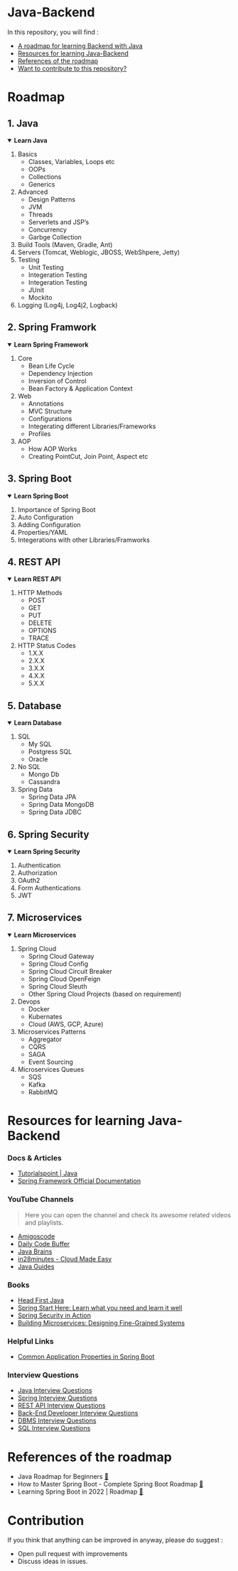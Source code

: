 # Java-Backend 

In this repository, you will find :
  - [A roadmap for learning Backend with Java](#roadmap)
  - [Resources for learning Java-Backend](#resources-for-learning-java-backend)
  - [References of the roadmap](#references-of-the-roadmap)
  - [Want to contribute to this repository?](#contribution)

# Roadmap
## 1. Java
<details open>
<summary> <b>Learn Java</b> </summary>
  <ol>
    <li>
      <a> Basics </a>
      <ul>
        <li><a> Classes, Variables, Loops etc </a></li>
        <li><a> OOPs </a></li>
        <li><a> Collections </a></li>
        <li><a> Generics </a></li>
      </ul>
    </li>
    <li>
      <a> Advanced </a>
      <ul>
        <li><a> Design Patterns </a></li>
        <li><a> JVM </a></li>
        <li><a> Threads </a></li>
        <li><a> Serverlets and JSP’s </a></li>
        <li><a> Concurrency </a></li>
        <li><a> Garbge Collection </a></li>
      </ul>
    </li>
    <li><a> Build Tools (Maven, Gradle, Ant) </a></li>
    <li><a> Servers (Tomcat, Weblogic, JBOSS, WebShpere, Jetty) </a></li>
    <li>
      <a> Testing </a>
      <ul>
        <li><a> Unit Testing </a></li>
        <li><a> Integeration Testing </a></li>
        <li><a> Integeration Testing </a></li>
        <li><a> JUnit </a></li>
        <li><a> Mockito </a></li>
      </ul>
    </li>
    <li><a> Logging (Log4j, Log4j2, Logback) </a></li>
  </ol>
</details>

## 2. Spring Framwork
<details open>
<summary> <b>Learn Spring Framework</b> </summary>
  <ol>
    <li>
      <a> Core </a>
      <ul>
        <li><a> Bean Life Cycle </a></li>
        <li><a> Dependency Injection </a></li>
        <li><a> Inversion of Control </a></li>
        <li><a> Bean Factory & Application Context </a></li>
      </ul>
    </li>
    <li>
      <a> Web </a>
      <ul>
        <li><a> Annotations </a></li>
        <li><a> MVC Structure </a></li>
        <li><a> Configurations </a></li>
        <li><a> Integerating different Libraries/Frameworks </a></li>
        <li><a> Profiles </a></li>
      </ul>
    </li>
    <li>
      <a> AOP </a>
      <ul>
        <li><a> How AOP Works </a></li>
        <li><a> Creating PointCut, Join Point, Aspect etc </a></li>
      </ul>
    </li>
  </ol>
</details>

## 3. Spring Boot
<details open>
<summary> <b>Learn Spring Boot</b> </summary>
  <ol>
    <li>
      <a> Importance of Spring Boot </a>
    </li>
    <li>
      <a> Auto Configuration </a>
    </li>
    <li>
      <a> Adding Configuration </a>
    </li>
    <li>
      <a> Properties/YAML </a>
    </li>
    <li>
      <a> Integerations with other Libraries/Framworks </a>
    </li>
  </ol>
</details>

## 4. REST API
<details open>
<summary> <b>Learn REST API</b> </summary>
  <ol>
    <li>
      <a> HTTP Methods </a>
      <ul>
        <li><a> POST </a></li>
        <li><a> GET </a></li>
        <li><a> PUT </a></li>
        <li><a> DELETE </a></li>
        <li><a> OPTIONS </a></li>
        <li><a> TRACE </a></li>
      </ul>
    </li>
    <li>
      <a> HTTP Status Codes </a>
      <ul>
        <li><a> 1.X.X </a></li>
        <li><a> 2.X.X </a></li>
        <li><a> 3.X.X </a></li>
        <li><a> 4.X.X </a></li>
        <li><a> 5.X.X </a></li>
      </ul>
    </li>
  </ol>
</details>

## 5. Database
<details open>
<summary> <b>Learn Database </b> </summary>
  <ol>
    <li>
      <a> SQL </a>
      <ul>
        <li><a> My SQL </a></li>
        <li><a> Postgress SQL </a></li>
        <li><a> Oracle </a></li>
      </ul>
    </li>
    <li>
      <a> No SQL </a>
      <ul>
        <li><a> Mongo Db </a></li>
        <li><a> Cassandra </a></li>
      </ul>
    </li>
    <li>
      <a> Spring Data </a>
      <ul>
        <li><a> Spring Data JPA </a></li>
        <li><a> Spring Data MongoDB </a></li>
        <li><a> Spring Data JDBC </a></li>
      </ul>
    </li>
  </ol>
</details>

## 6. Spring Security
<details open>
<summary> <b>Learn Spring Security</b> </summary>
  <ol>
    <li>
      <a> Authentication </a>
    </li>
    <li>
      <a> Authorization </a>
    </li>
    <li>
      <a> OAuth2 </a>
    </li>
    <li>
      <a> Form Authentications </a>
    </li>
    <li>
      <a> JWT </a>
    </li>
  </ol>
</details>

## 7. Microservices
<details open>
<summary> <b>Learn Microservices </b> </summary>
  <ol>
    <li>
      <a> Spring Cloud </a>
      <ul>
        <li><a> Spring Cloud Gateway </a></li>
        <li><a> Spring Cloud Config </a></li>
        <li><a> Spring Cloud Circuit Breaker </a></li>
        <li><a> Spring Cloud OpenFeign </a></li>
        <li><a> Spring Cloud Sleuth </a></li>
        <li><a> Other Spring Cloud Projects (based on requirement) </a></li>
      </ul>
    </li>
    <li>
      <a> Devops </a>
      <ul>
        <li><a> Docker </a></li>
        <li><a> Kubernates </a></li>
        <li><a> Cloud (AWS, GCP, Azure) </a></li>
      </ul>
    </li>
    <li>
      <a> Microservices Patterns </a>
      <ul>
        <li><a> Aggregator </a></li>
        <li><a> CQRS </a></li>
        <li><a> SAGA </a></li>
        <li><a> Event Sourcing </a></li>
      </ul>
    </li>
    <li>
      <a> Microservices Queues </a>
      <ul>
        <li><a> SQS </a></li>
        <li><a> Kafka </a></li>
        <li><a> RabbitMQ </a></li>
      </ul>
    </li>
  </ol>
</details>


# Resources for learning Java-Backend
### Docs & Articles
- [Tutorialspoint | Java](https://www.tutorialspoint.com/java/)
- [Spring Framework Official Documentation](https://docs.spring.io/spring-framework/docs/current/reference/html/index.html)
### YouTube Channels
> Here you can open the channel and check its awesome related videos and playlists.
- [Amigoscode](https://www.youtube.com/c/amigoscode)
- [Daily Code Buffer](https://www.youtube.com/c/DailyCodeBuffer)
- [Java Brains](https://www.youtube.com/c/JavaBrainsChannel)
- [in28minutes - Cloud Made Easy](https://www.youtube.com/user/rithustutorials)
- [Java Guides](https://www.youtube.com/c/JavaGuides)
### Books
- [Head First Java](https://www.amazon.com/Head-First-Java-Kathy-Sierra/dp/0596009208)
- [Spring Start Here: Learn what you need and learn it well](https://www.amazon.com/Spring-Start-Here-Learn-learn/dp/1617298697)
- [Spring Security in Action](https://www.amazon.com/Spring-Security-Action-Laurentiu-Spilca/dp/1617297739)
- [Building Microservices: Designing Fine-Grained Systems](https://www.amazon.com/Building-Microservices-Designing-Fine-Grained-Systems/dp/1491950358)
### Helpful Links 
- [Common Application Properties in Spring Boot](https://docs.spring.io/spring-boot/docs/current/reference/html/application-properties.html)
### Interview Questions
- [Java Interview Questions](https://www.interviewbit.com/java-interview-questions/)
- [Spring Interview Questions](https://www.interviewbit.com/spring-interview-questions/)
- [REST API Interview Questions](https://www.interviewbit.com/rest-api-interview-questions/)
- [Back-End Developer Interview Questions](https://www.fullstack.cafe/blog/backend-developer-interview-questions)
- [DBMS Interview Questions](https://www.interviewbit.com/dbms-interview-questions/)
- [SQL Interview Questions](https://www.interviewbit.com/sql-interview-questions/)

# References of the roadmap
- Java Roadmap for Beginners [🔗](https://youtu.be/lXrr1OohGF0) 
- How to Master Spring Boot - Complete Spring Boot Roadmap [🔗](https://youtu.be/gQHs8pnlagM) 
- Learning Spring Boot in 2022 | Roadmap [🔗](https://youtu.be/YNEUMmtO_6k) 

# Contribution
If you think that anything can be improved in anyway, please do suggest :
  - Open pull request with improvements
  - Discuss ideas in issues.
